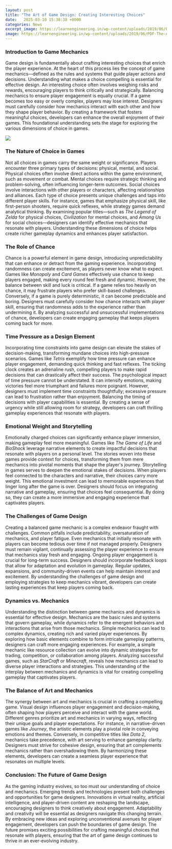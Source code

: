 ```yaml
---
layout: post
title: "The Art of Game Design: Creating Interesting Choices"
date:   2025-03-10 15:38:38 +0000
categories: News
excerpt_image: https://learnengineering.in/wp-content/uploads/2019/06/PDF-The-Art-of-Game-Design-A-Book-of-Lense-Second-Edition-By-Jesse-Schell-Free-Download.jpg
image: https://learnengineering.in/wp-content/uploads/2019/06/PDF-The-Art-of-Game-Design-A-Book-of-Lense-Second-Edition-By-Jesse-Schell-Free-Download.jpg
---
```


### Introduction to Game Mechanics
Game design is fundamentally about crafting interesting choices that enrich the player experience. At the heart of this process lies the concept of game mechanics—defined as the rules and systems that guide player actions and decisions. Understanding what makes a choice compelling is essential for effective design. An interesting choice often involves weighing risks and rewards, encouraging players to think critically and strategically.
Balancing mechanics to ensure player engagement is equally crucial. If a game becomes too easy or overly complex, players may lose interest. Designers must carefully consider how mechanics interact with each other and how they shape player behavior. By creating a framework that fosters meaningful choices, developers can enhance the overall enjoyment of their games. This foundational understanding sets the stage for exploring the various dimensions of choice in games.

![](https://learnengineering.in/wp-content/uploads/2019/06/PDF-The-Art-of-Game-Design-A-Book-of-Lense-Second-Edition-By-Jesse-Schell-Free-Download.jpg)
### The Nature of Choice in Games
Not all choices in games carry the same weight or significance. Players encounter three primary types of decisions: physical, mental, and social. Physical choices often involve direct actions within the game environment, such as movement or combat. Mental choices require strategic thinking and problem-solving, often influencing longer-term outcomes. Social choices involve interactions with other players or characters, affecting relationships and alliances.
Each type of choice presents unique challenges and taps into different player skills. For instance, games that emphasize physical skill, like first-person shooters, require quick reflexes, while strategy games demand analytical thinking. By examining popular titles—such as *The Legend of Zelda* for physical choices, *Civilization* for mental choices, and *Among Us* for social choices—designers can identify effective mechanics that resonate with players. Understanding these dimensions of choice helps create richer gameplay dynamics and enhances player satisfaction.
### The Role of Chance
Chance is a powerful element in game design, introducing unpredictability that can enhance or detract from the gaming experience. Incorporating randomness can create excitement, as players never know what to expect. Games like *Monopoly* and *Card Games* effectively use chance to keep players engaged, making every round feel fresh and dynamic.
However, the balance between skill and luck is critical. If a game relies too heavily on chance, it may frustrate players who prefer skill-based challenges. Conversely, if a game is purely deterministic, it can become predictable and boring. Designers must carefully consider how chance interacts with player skill, ensuring that randomness adds to the experience rather than undermining it. By analyzing successful and unsuccessful implementations of chance, developers can create engaging gameplay that keeps players coming back for more.
### Time Pressure as a Design Element
Incorporating time constraints into game design can elevate the stakes of decision-making, transforming mundane choices into high-pressure scenarios. Games like *Tetris* exemplify how time pressure can enhance player engagement, demanding quick thinking and fast reflexes. The ticking clock creates an adrenaline rush, compelling players to make rapid decisions that can drastically affect their success.
The psychological impact of time pressure cannot be understated. It can intensify emotions, making victories feel more triumphant and failures more poignant. However, designers must implement time constraints thoughtfully; excessive pressure can lead to frustration rather than enjoyment. Balancing the timing of decisions with player capabilities is essential. By creating a sense of urgency while still allowing room for strategy, developers can craft thrilling gameplay experiences that resonate with players.
### Emotional Weight and Storytelling
Emotionally charged choices can significantly enhance player immersion, making gameplay feel more meaningful. Games like *The Game of Life* and *BioShock* leverage narrative elements to create impactful decisions that resonate with players on a personal level. The stories woven into these games provide context for choices, transforming them from mere mechanics into pivotal moments that shape the player's journey.
Storytelling in games serves to deepen the emotional stakes of decisions. When players feel connected to the characters and narrative, their choices carry more weight. This emotional investment can lead to memorable experiences that linger long after the game is over. Designers should focus on integrating narrative and gameplay, ensuring that choices feel consequential. By doing so, they can create a more immersive and engaging experience that captivates players.
### The Challenges of Game Design
Creating a balanced game mechanic is a complex endeavor fraught with challenges. Common pitfalls include predictability, oversaturation of mechanics, and player fatigue. Even mechanics that initially resonate with players can become tedious over time if not managed properly. Designers must remain vigilant, continually assessing the player experience to ensure that mechanics stay fresh and engaging.
Ongoing player engagement is crucial for long-term success. Designers should incorporate feedback loops that allow for adaptation and evolution in gameplay. Regular updates, expansions, and community-driven events can help maintain interest and excitement. By understanding the challenges of game design and employing strategies to keep mechanics vibrant, developers can create lasting experiences that keep players coming back.
### Dynamics vs. Mechanics
Understanding the distinction between game mechanics and dynamics is essential for effective design. Mechanics are the basic rules and systems that govern gameplay, while dynamics refer to the emergent behaviors and interactions that arise from those mechanics. Simple mechanics can lead to complex dynamics, creating rich and varied player experiences.
By exploring how basic elements combine to form intricate gameplay patterns, designers can craft more engaging experiences. For example, a simple mechanic like resource collection can evolve into dynamic strategies for trading, competition, or collaboration among players. Analyzing successful games, such as *StarCraft* or *Minecraft*, reveals how mechanics can lead to diverse player interactions and strategies. This understanding of the interplay between mechanics and dynamics is vital for creating compelling gameplay that captivates players.
### The Balance of Art and Mechanics
The synergy between art and mechanics is crucial in crafting a compelling game. Visual design influences player engagement and decision-making, often shaping how players perceive and interact with the game world. Different genres prioritize art and mechanics in varying ways, reflecting their unique goals and player expectations.
For instance, in narrative-driven games like *Journey*, the artistic elements play a pivotal role in conveying emotions and themes. Conversely, in competitive titles like *Dota 2*, mechanics take precedence, with art serving to enhance gameplay clarity. Designers must strive for cohesive design, ensuring that art complements mechanics rather than overshadowing them. By harmonizing these elements, developers can create a seamless player experience that resonates on multiple levels.
### Conclusion: The Future of Game Design
As the gaming industry evolves, so too must our understanding of choice and mechanics. Emerging trends and technologies present both challenges and opportunities for game designers. Innovations in virtual reality, artificial intelligence, and player-driven content are reshaping the landscape, encouraging designers to think creatively about engagement.
Adaptability and creativity will be essential as designers navigate this changing terrain. By embracing new ideas and exploring unconventional avenues for player engagement, developers can push the boundaries of game design. The future promises exciting possibilities for crafting meaningful choices that resonate with players, ensuring that the art of game design continues to thrive in an ever-evolving industry.